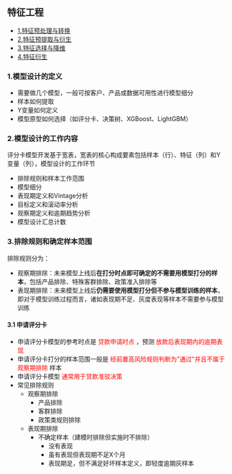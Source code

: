 ## 特征工程
- [1.特征预处理与转换](#1特征预处理与转换) 
- [2.特征预提取与衍生](#2特征预提取与衍生) 
- [3.特征选择与降维](#3特征选择与降维) 
- [4.特征衍生](#4特征衍生) 

### 1.模型设计的定义
- 需要做几个模型，一般可按客户、产品或数据可用性进行模型细分
- 样本如何提取
- Y变量如何定义 
- 模型原型如何选择（如评分卡、决策树、XGBoost、LightGBM）

### 2.模型设计的工作内容
评分卡模型开发基于宽表，宽表的核心构成要素包括样本（行）、特征（列）和Y变量（列），模型设计的工作环节
- 排除规则和样本工作范围
- 模型细分
- 表现期定义和Vintage分析
- 目标定义和滚动率分析
- 观察期定义和逾期趋势分析 
- 模型设计汇总计数

### 3.排除规则和确定样本范围 
排除规则分为：
- 观察期排除：未来模型上线后**在打分时点即可确定的不需要用模型打分的样本**，包括产品排除、特殊客群排除、政策准入排除等
- 表现期排除：未来模型上线后**仍需要使用模型打分但不参与模型训练的样本**，即对于模型训练过程而言，诸如表现期不足、灰度表现等样本不需要参与模型训练  

<font color="red">  </font> 

#### 3.1 申请评分卡 
- 申请评分卡模型的参考时点是 <font color="red"> 贷款申请时点 </font>，预测 
<font color="red"> 放款后表现期内的逾期表现 </font> 
- 申请评分卡打分的样本范围一般是 <font color="red"> 经前置高风险规则判断为"通过"并且不属于观察期排除 </font> 样本
- 申请评分卡模型 <font color="red"> 通常用于贷款准驳决策 </font> 
- 常见排除规则
    - 观察期排除 
        - 产品排除
        - 客群排除
        - 政策类规则排除
    - 表现期排除 
        - 不确定样本（建模时排除但实施时不排除）
            - 没有表现
            - 虽有表现但表现期不足X个月
            - 表现期足，但不满足好坏样本定义，即轻度逾期灰样本  

<!-- #### 3.2 行为评分卡 
- 申请评分卡模型的参考时点是 <font color="red"> 贷款申请时点 </font>，预测 
<font color="red"> 放款后表现期内的逾期表现 </font> 
- 申请评分卡打分的样本范围一般是 <font color="red"> 经前置高风险规则判断为"通过"并且不属于观察期排除 </font> 样本
- 申请评分卡模型 <font color="red"> 通常用于贷款准驳决策 </font> 
- 常见排除规则
    - 观察期排除 
        - 产品排除
        - 客群排除
        - 政策类规则排除
    - 表现期排除 
        - 不确定样本（建模时排除但实施时不排除）
            - 没有表现
            - 虽有表现但表现期不足X个月
            - 表现期足，但不满足好坏样本定义，即轻度逾期灰样本  -->